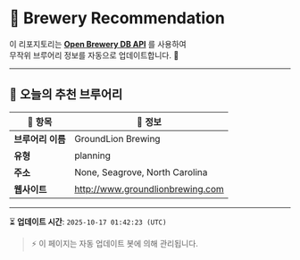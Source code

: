 # 🍺 Brewery Recommendation

이 리포지토리는 **[Open Brewery DB API](https://www.openbrewerydb.org/)** 를 사용하여  
무작위 브루어리 정보를 자동으로 업데이트합니다. 🚀

---

## 🌟 오늘의 추천 브루어리

| 🍻 항목 | 📌 정보 |
|--------|---------|
| **브루어리 이름** | GroundLion Brewing |
| **유형** | planning |
| **주소** | None, Seagrove, North Carolina |
| **웹사이트** | http://www.groundlionbrewing.com |

---

⏳ **업데이트 시간**: `2025-10-17 01:42:23 (UTC)`  

> ⚡ 이 페이지는 자동 업데이트 봇에 의해 관리됩니다.